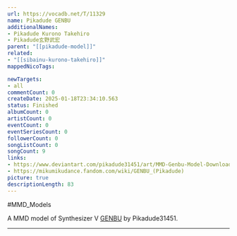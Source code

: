 ```yaml
---
url: https://vocadb.net/T/11329
name: Pikadude GENBU
additionalNames: 
- Pikadude Kurono Takehiro
- Pikadude玄野武宏
parent: "[[pikadude-model]]"
related:
- "[[sibainu-kurono-takehiro]]"
mappedNicoTags:

newTargets:
- all
commentCount: 0
createDate: 2025-01-18T23:34:10.563
status: Finished
albumCount: 0
artistCount: 0
eventCount: 0
eventSeriesCount: 0
followerCount: 0
songListCount: 0
songCount: 9
links: 
- https://www.deviantart.com/pikadude31451/art/MMD-Genbu-Model-Download-V-1-0-2-785852996
- https://mikumikudance.fandom.com/wiki/GENBU_(Pikadude)
picture: true
descriptionLength: 83
---
```


#MMD_Models

A MMD model of Synthesizer V [GENBU](https://vocadb.net/Ar/70241) by Pikadude31451.

---

